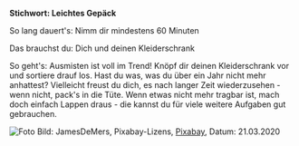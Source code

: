 **Stichwort: Leichtes Gepäck**

So lang dauert's: Nimm dir mindestens 60 Minuten

Das brauchst du: Dich und deinen Kleiderschrank

So geht's: Ausmisten ist voll im Trend! Knöpf dir deinen Kleiderschrank vor und sortiere drauf los. Hast du was, was du über ein Jahr nicht mehr anhattest? Vielleicht freust du dich, es nach langer Zeit wiederzusehen - wenn nicht, pack's in die Tüte. Wenn etwas nicht mehr tragbar ist, mach doch einfach Lappen draus - die kannst du für viele weitere Aufgaben gut gebrauchen.


![Foto](https://cdn.pixabay.com/photo/2012/07/29/21/42/dresses-53319_1280.jpg)
Bild: JamesDeMers, Pixabay-Lizens, [Pixabay](https://pixabay.com/de/photos/kleider-bekleidung-kleidung-53319/), Datum: 21.03.2020
